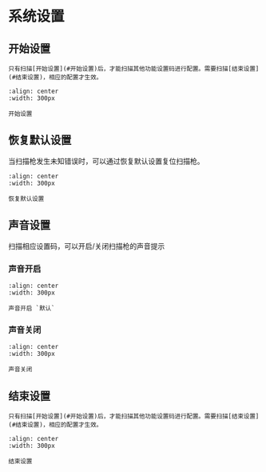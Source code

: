 # 系统设置

## 开始设置

```{note}
只有扫描[开始设置](#开始设置)后，才能扫描其他功能设置码进行配置。需要扫描[结束设置](#结束设置)，相应的配置才生效。
```

```{figure} ../../../media/23SETUPE1.png
:align: center
:width: 300px

开始设置
```

## 恢复默认设置
当扫描枪发生未知错误时，可以通过恢复默认设置复位扫描枪。


```{figure} ../../../media/40DFTPAM4.png
:align: center
:width: 300px

恢复默认设置
```


## 声音设置
扫描相应设置码，可以开启/关闭扫描枪的声音提示

### 声音开启
```{figure} ../../../media/40BUZZERON5.png
:align: center
:width: 300px

声音开启 `默认`
```

### 声音关闭
```{figure} ../../../media/40BUZZEROFF6.png
:align: center
:width: 300px

声音关闭
```

## 结束设置

```{note}
只有扫描[开始设置](#开始设置)后，才能扫描其他功能设置码进行配置。需要扫描[结束设置](#结束设置)，相应的配置才生效。
```

```{figure} ../../../media/23SETUPE0.png
:align: center
:width: 300px

结束设置
```


